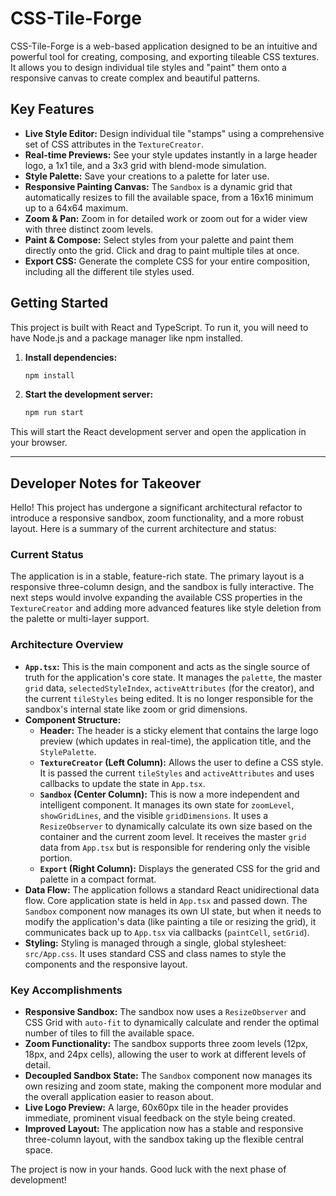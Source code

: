 # CSS-Tile-Forge

CSS-Tile-Forge is a web-based application designed to be an intuitive and powerful tool for creating, composing, and exporting tileable CSS textures. It allows you to design individual tile styles and "paint" them onto a responsive canvas to create complex and beautiful patterns.

## Key Features

- **Live Style Editor:** Design individual tile "stamps" using a comprehensive set of CSS attributes in the `TextureCreator`.
- **Real-time Previews:** See your style updates instantly in a large header logo, a 1x1 tile, and a 3x3 grid with blend-mode simulation.
- **Style Palette:** Save your creations to a palette for later use.
- **Responsive Painting Canvas:** The `Sandbox` is a dynamic grid that automatically resizes to fill the available space, from a 16x16 minimum up to a 64x64 maximum.
- **Zoom & Pan:** Zoom in for detailed work or zoom out for a wider view with three distinct zoom levels. 
- **Paint & Compose:** Select styles from your palette and paint them directly onto the grid. Click and drag to paint multiple tiles at once.
- **Export CSS:** Generate the complete CSS for your entire composition, including all the different tile styles used.

## Getting Started

This project is built with React and TypeScript. To run it, you will need to have Node.js and a package manager like npm installed.

1.  **Install dependencies:**
    ```bash
    npm install
    ```
2.  **Start the development server:**
    ```bash
    npm run start
    ```

This will start the React development server and open the application in your browser.

---

## Developer Notes for Takeover

Hello! This project has undergone a significant architectural refactor to introduce a responsive sandbox, zoom functionality, and a more robust layout. Here is a summary of the current architecture and status:

### Current Status

The application is in a stable, feature-rich state. The primary layout is a responsive three-column design, and the sandbox is fully interactive. The next steps would involve expanding the available CSS properties in the `TextureCreator` and adding more advanced features like style deletion from the palette or multi-layer support.

### Architecture Overview

*   **`App.tsx`:** This is the main component and acts as the single source of truth for the application's core state. It manages the `palette`, the master `grid` data, `selectedStyleIndex`, `activeAttributes` (for the creator), and the current `tileStyles` being edited. It is no longer responsible for the sandbox's internal state like zoom or grid dimensions.
*   **Component Structure:**
    *   **Header:** The header is a sticky element that contains the large logo preview (which updates in real-time), the application title, and the `StylePalette`.
    *   **`TextureCreator` (Left Column):** Allows the user to define a CSS style. It is passed the current `tileStyles` and `activeAttributes` and uses callbacks to update the state in `App.tsx`.
    *   **`Sandbox` (Center Column):** This is now a more independent and intelligent component. It manages its own state for `zoomLevel`, `showGridLines`, and the visible `gridDimensions`. It uses a `ResizeObserver` to dynamically calculate its own size based on the container and the current zoom level. It receives the master `grid` data from `App.tsx` but is responsible for rendering only the visible portion.
    *   **`Export` (Right Column):** Displays the generated CSS for the grid and palette in a compact format.
*   **Data Flow:** The application follows a standard React unidirectional data flow. Core application state is held in `App.tsx` and passed down. The `Sandbox` component now manages its own UI state, but when it needs to modify the application's data (like painting a tile or resizing the grid), it communicates back up to `App.tsx` via callbacks (`paintCell`, `setGrid`).
*   **Styling:** Styling is managed through a single, global stylesheet: `src/App.css`. It uses standard CSS and class names to style the components and the responsive layout.

### Key Accomplishments

*   **Responsive Sandbox:** The sandbox now uses a `ResizeObserver` and CSS Grid with `auto-fit` to dynamically calculate and render the optimal number of tiles to fill the available space.
*   **Zoom Functionality:** The sandbox supports three zoom levels (12px, 18px, and 24px cells), allowing the user to work at different levels of detail.
*   **Decoupled Sandbox State:** The `Sandbox` component now manages its own resizing and zoom state, making the component more modular and the overall application easier to reason about.
*   **Live Logo Preview:** A large, 60x60px tile in the header provides immediate, prominent visual feedback on the style being created.
*   **Improved Layout:** The application now has a stable and responsive three-column layout, with the sandbox taking up the flexible central space.

The project is now in your hands. Good luck with the next phase of development!